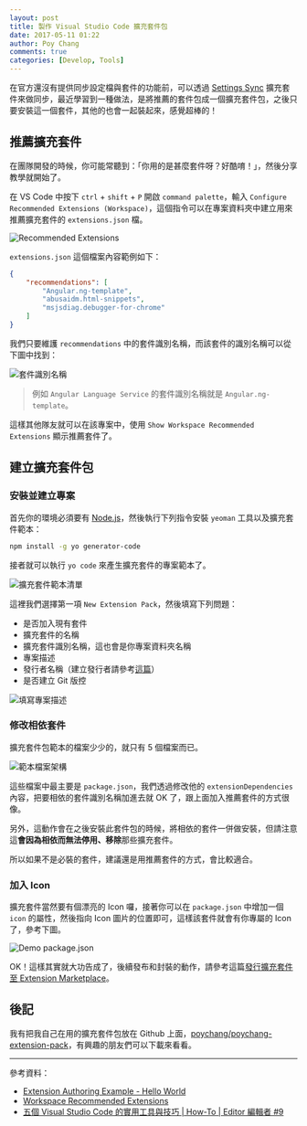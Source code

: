 ```yaml
---
layout: post
title: 製作 Visual Studio Code 擴充套件包
date: 2017-05-11 01:22
author: Poy Chang
comments: true
categories: [Develop, Tools]
---
```

在官方還沒有提供同步設定檔與套件的功能前，可以透過 [Settings Sync](https://marketplace.visualstudio.com/items?itemName=Shan.code-settings-sync) 擴充套件來做同步，最近學習到一種做法，是將推薦的套件包成一個擴充套件包，之後只要安裝這一個套件，其他的也會一起裝起來，感覺超棒的！

## 推薦擴充套件

在團隊開發的時候，你可能常聽到：「你用的是甚麼套件呀？好酷唷！」，然後分享教學就開始了。

在 VS Code 中按下 `ctrl` + `shift` + `P` 開啟 `command palette`，輸入 `Configure Recommended Extensions (Workspace)`，這個指令可以在專案資料夾中建立用來推薦擴充套件的 `extensions.json` 檔。 

![Recommended Extensions](http://i.imgur.com/P1oPmYQ.png)

`extensions.json` 這個檔案內容範例如下：

```json
{
    "recommendations": [
        "Angular.ng-template",
        "abusaidm.html-snippets",
        "msjsdiag.debugger-for-chrome"
    ]
}
```

我們只要維護 `recommendations` 中的套件識別名稱，而該套件的識別名稱可以從下圖中找到：

![套件識別名稱](http://i.imgur.com/hGrRk5a.png)

>例如 `Angular Language Service` 的套件識別名稱就是 `Angular.ng-template`。

這樣其他隊友就可以在該專案中，使用 `Show Workspace Recommended Extensions` 顯示推薦套件了。

## 建立擴充套件包

### 安裝並建立專案

首先你的環境必須要有 [Node.js](https://nodejs.org/en/)，然後執行下列指令安裝 `yeoman` 工具以及擴充套件範本：

```bash
npm install -g yo generator-code
```

接者就可以執行 `yo code` 來產生擴充套件的專案範本了。

![擴充套件範本清單](http://i.imgur.com/sweluaQ.png)

這裡我們選擇第一項 `New Extension Pack`，然後填寫下列問題：

* 是否加入現有套件
* 擴充套件的名稱
* 擴充套件識別名稱，這也會是你專案資料夾名稱
* 專案描述
* 發行者名稱（建立發行者請參考[這篇](../publish-extension-to-visual-studio-marketplace/)）
* 是否建立 Git 版控

![填寫專案描述](http://i.imgur.com/2cVoHU8.png)

### 修改相依套件

擴充套件包範本的檔案少少的，就只有 5 個檔案而已。

![範本檔案架構](http://i.imgur.com/JTcJaAA.png)

這些檔案中最主要是 `package.json`，我們透過修改他的 `extensionDependencies` 內容，把要相依的套件識別名稱加進去就 OK 了，跟上面加入推薦套件的方式很像。

另外，這動作會在之後安裝此套件包的時候，將相依的套件一併做安裝，但請注意這**會因為相依而無法停用、移除**那些擴充套件。

所以如果不是必裝的套件，建議還是用推薦套件的方式，會比較適合。

### 加入 Icon

擴充套件當然要有個漂亮的 Icon 囉，接著你可以在 `package.json` 中增加一個 `icon` 的屬性，然後指向 Icon 圖片的位置即可，這樣該套件就會有你專屬的 Icon了，參考下圖。

![Demo package.json](http://i.imgur.com/YM5VUKK.png)

OK！這樣其實就大功告成了，後續發布和封裝的動作，請參考這篇[發行擴充套件至 Extension Marketplace](../publish-extension-to-visual-studio-marketplace/)。

## 後記

我有把我自己在用的擴充套件包放在 Github 上面，[poychang/poychang-extension-pack](https://github.com/poychang/poychang-extension-pack)，有興趣的朋友們可以下載來看看。

----------

參考資料：

* [Extension Authoring Example - Hello World](https://code.visualstudio.com/docs/extensions/example-hello-world)
* [Workspace Recommended Extensions](https://code.visualstudio.com/docs/editor/extension-gallery#_workspace-recommended-extensions)
* [五個 Visual Studio Code 的實用工具與技巧 | How-To | Editor 編輯者 #9](https://www.youtube.com/watch?v=zzon9KS90Dk)